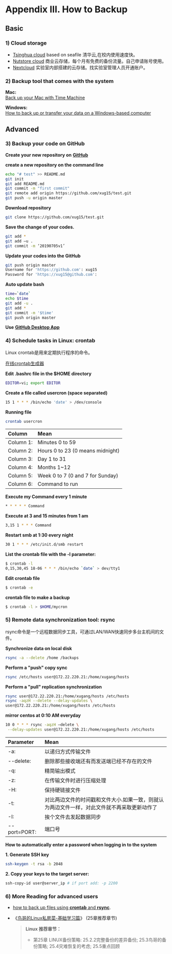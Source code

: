 # Appendix III. How to Backup

## Basic

### 1\) Cloud storage

* [Tsinghua cloud](https://cloud.tsinghua.edu.cn/) based on seafile 清华云,在校内使用速度快。
* [Nutstore cloud](https://www.jianguoyun.com/) 商业云存储，每个月有免费的备份流量。自己申请账号使用。
* [Nextcloud](http://lulab.life.tsinghua.edu.cn/nextcloud/) 实验室内部搭建的云存储。找实验室管理人员开通账户。

### 2\) Backup tool that comes with the system

**Mac:**  
[Back up your Mac with Time Machine](https://support.apple.com/en-us/HT201250)

**Windows:**  
[How to back up or transfer your data on a Windows-based computer](https://support.microsoft.com/en-us/help/971759/how-to-back-up-or-transfer-your-data-on-a-windows-based-computer)

## Advanced

### 3\) Backup your code on GitHub

**Create your new repository on** [**GitHub**](https://github.com/new)

**create a new repository on the command line**

```bash
echo "# test" >> README.md 
git init 
git add README.md 
git commit -m "first commit" 
git remote add origin https://github.com/xug15/test.git 
git push -u origin master
```

**Download repository**

```bash
git clone https://github.com/xug15/test.git
```

**Save the change of your codes.**

```bash
git add *
git add –u .
git commit -m ‘20190705v1’
```

**Update your codes into the GitHub**

```bash
git push origin master
Username for 'https://github.com': xug15
Password for 'https://xug15@github.com':
```

**Auto update bash**

```bash
time=`date`
echo $time
git add -u .
git add *
git commit -m '$time'
git push origin master
```

**Use** [**GitHub Desktop App**](https://desktop.github.com/)

### 4\) Schedule tasks in Linux: crontab

Linux crontab是用来定期执行程序的命令。

[在线crontab生成器](https://crontab-generator.org/)

**Edit .bashrc file in the $HOME directory**

```bash
EDITOR=vi; export EDITOR
```

**Create a file called usercron \(space separated\)**

```bash
15 1 * * * /bin/echo 'date' > /dev/console
```

**Running file**

```bash
crontab usercron
```

| Column | Mean |
| :--- | :--- |
| Column 1: | Minutes 0 to 59 |
| Column 2: | Hours 0 to 23 \(0 means midnight\) |
| Column 3: | Day 1 to 31 |
| Column 4: | Months 1~12 |
| Column 5: | Week 0 to 7 \(0 and 7 for Sunday\) |
| Column 6: | Command to run |

**Execute my Command every 1 minute**

```bash
* * * * * Command
```

**Execute at 3 and 15 minutes from 1 am**

```bash
3,15 1 * * * Command
```

**Restart smb at 1:30 every night**

```bash
30 1 * * * /etc/init.d/smb restart
```

**List the crontab file with the -l parameter:**

```bash
$ crontab -l
0,15,30,45 18-06 * * * /bin/echo `date` > dev/tty1
```

**Edit crontab file**

```bash
$ crontab -e
```

**crontab file to make a backup**

```bash
$ crontab -l > $HOME/mycron
```

### 5\) Remote data synchronization tool: rsync

rsync命令是一个远程数据同步工具，可通过LAN/WAN快速同步多台主机间的文件。

**Synchronize data on local disk**

```bash
rsync -a --delete /home /backups
```

**Perform a "push" copy sync**

```bash
rsync /etc/hosts user@172.22.220.21:/home/xugang/hosts
```

**Perform a "pull" replication synchronization**

```bash
rsync user@172.22.220.21:/home/xugang/hosts /etc/hosts
rsync -aqzH --delete --delay-updates \ 
user@172.22.220.21:/home/xugang/hosts /etc/hosts
```

**mirror centos at 0:10 AM everyday**

```bash
10 0 * * * rsync -aqzH –delete \
 --delay-updates user@172.22.220.21:/home/xugang/hosts /etc/hosts
```

| Parameter | Mean |
| :--- | :--- |
| -a: | 以递归方式传输文件 |
| --delete: | 删除那些接收端还有而发送端已经不存在的文件 |
| -q: | 精简输出模式 |
| -z: | 在传输文件时进行压缩处理 |
| -H: | 保持硬链接文件 |
| -t: | 对比两边文件的时间戳和文件大小.如果一致，则就认为两边文件一样，对此文件就不再采取更新动作了 |
| -I: | 挨个文件去发起数据同步 |
| --port=PORT: | 端口号 |

**How to automatically enter a password when logging in to the system**

**1. Generate SSH key**

```bash
ssh-keygen -t rsa -b 2048
```

**2. Copy your keys to the target server:**

```bash
ssh-copy-id user@server_ip # if port add: -p 2200
```

### 6) More Reading for advanced users

* [how to back up files using **crontab** and **rsync**](https://lulab.gitbook.io/training/part-i.-programming-skills/3.bash-and-github#example-ii).

* 《[鸟哥的Linux私房菜-基础学习篇](https://www.ctolib.com/docs/sfile/vbird-linux-basic-4e)》 \(25章推荐章节\)

  > **Linux 推荐章节：**
  >
  > - 第25章 LINUX备份策略: 25.2.2完整备份的差异备份; 25.3鸟哥的备份策略; 25.4灾难恢复的考虑; 25.5重点回顾



